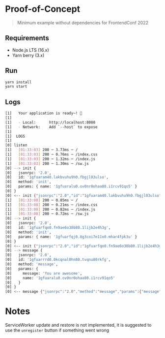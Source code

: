 # Proof-of-Concept

> Minimum example without dependencies for FrontendConf 2022

## Requirements

- Node.js LTS (16.x)
- Yarn berry (3.x)

## Run

```sh
yarn install
yarn start
```

## Logs

```sh
[1]   Your application is ready~! 🚀
[1] 
[1]   - Local:      http://localhost:8080
[1]   - Network:    Add `--host` to expose
[1] 
[1]  LOGS 
[1] 
[0] listen
[1]   [01:33:03] 200 ─ 3.73ms ─ /
[1]   [01:33:03] 200 ─ 0.76ms ─ /index.css
[1]   [01:33:03] 200 ─ 1.32ms ─ /index.js
[1]   [01:33:03] 200 ─ 1.30ms ─ /sw.js
[0] --> init {
[0]   jsonrpc: '2.0',
[0]   id: '1gfuaram40.lakbvuhu9h0.fbgjl03ulso',
[0]   method: 'init',
[0]   params: { name: '1gfuaralu0.ov0nr0ohaa80.i1rcv91qo5' }
[0] }
[0] <-- init {"jsonrpc":"2.0","id":"1gfuaram40.lakbvuhu9h0.fbgjl03ulso","result":{"name":"1gfuaralu0.ov0nr0ohaa80.i1rcv91qo5"}}
[1]   [01:33:08] 200 ─ 0.85ms ─ /
[1]   [01:33:08] 200 ─ 0.21ms ─ /index.css
[1]   [01:33:08] 200 ─ 0.82ms ─ /index.js
[1]   [01:33:08] 200 ─ 0.72ms ─ /sw.js
[0] --> init {
[0]   jsonrpc: '2.0',
[0]   id: '1gfuarfqo0.fn9ae6o38b80.1lijb2e4h3g',
[0]   method: 'init',
[0]   params: { name: '1gfuarfqj0.8g3coi7e11o0.mhar4fpk3u' }
[0] }
[0] <-- init {"jsonrpc":"2.0","id":"1gfuarfqo0.fn9ae6o38b80.1lijb2e4h3g","result":{"name":"1gfuarfqj0.8g3coi7e11o0.mhar4fpk3u"}}
[0] --> message {
[0]   jsonrpc: '2.0',
[0]   id: '1gfuarrrd0.0kcqnal0hn80.tvqnu80rkfg',
[0]   method: 'message',
[0]   params: {
[0]     message: 'You are awesome',
[0]     name: '1gfuaralu0.ov0nr0ohaa80.i1rcv91qo5'
[0]   }
[0] }
[0] <-- message {"jsonrpc":"2.0","method":"message","params":{"message":"You are awesome","name":"1gfuaralu0.ov0nr0ohaa80.i1rcv91qo5"}}
```

# Notes

ServiceWorker update and restore is not implemented, it is suggested to use the `unregister` button if something went wrong
